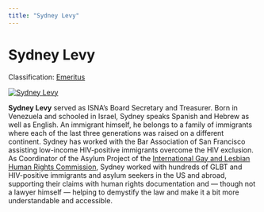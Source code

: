 ```yaml
---
title: "Sydney Levy"
---
```


# Sydney Levy

Classification: [Emeritus][1]

[![Sydney Levy](/files/images/sydney_levy_0.jpg)][2]

**Sydney Levy** served as ISNA’s Board Secretary and Treasurer. Born in Venezuela and schooled in Israel, Sydney speaks Spanish and Hebrew as well as English. An immigrant himself, he belongs to a family of immigrants where each of the last three generations was raised on a different continent. Sydney has worked with the Bar Association of San Francisco assisting low-income HIV\-positive immigrants overcome the HIV exclusion. As Coordinator of the Asylum Project of the [International Gay and Lesbian Human Rights Commission][3], Sydney worked with hundreds of GLBT and HIV\-positive immigrants and asylum seekers in the US and abroad, supporting their claims with human rights documentation and — though not a lawyer himself — helping to demystify the law and make it a bit more understandable and accessible.

[1]: /about/emeritus
[2]: /node/921
[3]: http://www.iglhrc.org/site/iglhrc/ "IGLHRC"
